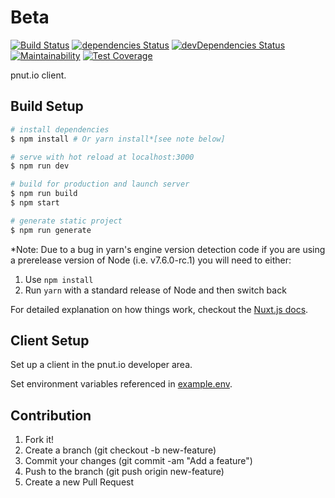 # Beta

[![Build Status](https://travis-ci.org/sunya9/beta.svg?branch=master)](https://travis-ci.org/sunya9/beta)
[![dependencies Status](https://david-dm.org/sunya9/beta/status.svg)](https://david-dm.org/sunya9/beta)
[![devDependencies Status](https://david-dm.org/sunya9/beta/dev-status.svg)](https://david-dm.org/sunya9/beta?type=dev)
[![Maintainability](https://api.codeclimate.com/v1/badges/fdb75749d11567b69c97/maintainability)](https://codeclimate.com/github/sunya9/beta/maintainability)
[![Test Coverage](https://api.codeclimate.com/v1/badges/fdb75749d11567b69c97/test_coverage)](https://codeclimate.com/github/sunya9/beta/test_coverage)

pnut.io client.

## Build Setup

``` bash
# install dependencies
$ npm install # Or yarn install*[see note below]

# serve with hot reload at localhost:3000
$ npm run dev

# build for production and launch server
$ npm run build
$ npm start

# generate static project
$ npm run generate
```

*Note: Due to a bug in yarn's engine version detection code if you are
using a prerelease version of Node (i.e. v7.6.0-rc.1) you will need to either:
  1. Use `npm install`
  2. Run `yarn` with a standard release of Node and then switch back

For detailed explanation on how things work, checkout the [Nuxt.js docs](https://github.com/nuxt/nuxt.js).


## Client Setup

Set up a client in the pnut.io developer area.

Set environment variables referenced in [example.env](example.env).

## Contribution
1. Fork it!
2. Create a branch (git checkout -b new-feature)
3. Commit your changes (git commit -am "Add a feature")
4. Push to the branch (git push origin new-feature)
5. Create a new Pull Request
